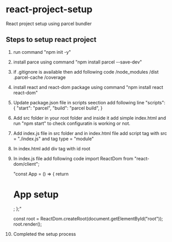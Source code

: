 # react-project-setup

React project setup using parcel bundler

## Steps to setup react project

1. run command "npm init -y"
2. install parce using command "npm install parcel --save-dev"
3. if .gitignore is available then add following code
   /node_modules
   /dist
   .parcel-cache
   /coverage

4. install react and react-dom package using command "npm install react react-dom"
5. Update package.json file
    in scripts seection add following line
        "scripts": {
            "start": "parcel",
            "build": "parcel build",
        }

6. Add src folder in your root folder and inside it add simple index.html and run "npm start" to check configuratin is working or not.
7. Add index.js file in src folder and in index.html file add script tag with src = "./index.js" and tag type = "module"
8. In index.html add div tag with id root
9. In index.js file add following code
    import ReactDom from "react-dom/client";

    "const App = () => {
      return <h1>App setup</h1>;
    };"

    const root = ReactDom.createRoot(document.getElementById("root"));
    root.render(<App />);

10. Completed the setup process
